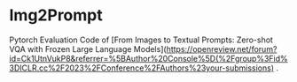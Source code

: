 # Img2Prompt

Pytorch Evaluation Code of [From Images to Textual Prompts: Zero-shot VQA with Frozen Large Language Models](https://openreview.net/forum?id=Ck1UtnVukP8&referrer=%5BAuthor%20Console%5D(%2Fgroup%3Fid%3DICLR.cc%2F2023%2FConference%2FAuthors%23your-submissions) .
